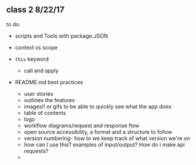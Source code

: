 ## class 2 8/22/17

to do:
- scripts and Tools with package.JSON
- context vs scope
- `this` keyword
  - call and apply

- README.md best practices
  - user stories
  - outlines the features
  - images!! or gifs to be able to quickly see what the app does
  - table of contents
  - logo
  - workflow diagrams/request and response flow
  - open source accessibility, a format and a structure to follow
  - version numbering- how to we keep track of what version we're on
  - how can I use this? examples of input/output? How do i make api requests?
  -
